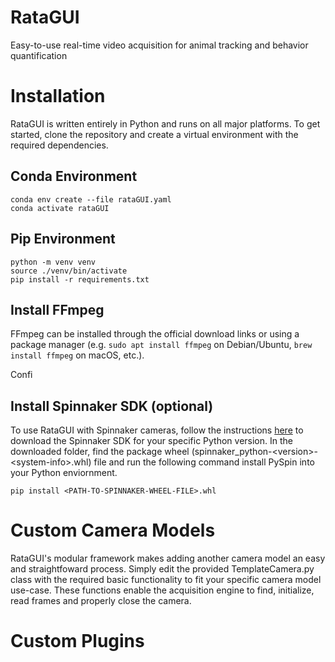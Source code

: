# RataGUI
Easy-to-use real-time video acquisition for animal tracking and behavior quantification

# Installation
RataGUI is written entirely in Python and runs on all major platforms. To get started, clone the repository and create a virtual environment with the required dependencies.

## Conda Environment
```
conda env create --file rataGUI.yaml
conda activate rataGUI
```

## Pip Environment
```
python -m venv venv
source ./venv/bin/activate
pip install -r requirements.txt
```

## Install FFmpeg

FFmpeg can be installed through the official download links or using a package manager (e.g. `sudo apt install ffmpeg` on Debian/Ubuntu, `brew install ffmpeg` on macOS, etc.).

Confi

## Install Spinnaker SDK (optional)
To use RataGUI with Spinnaker cameras, follow the instructions [here](https://www.flir.com/products/spinnaker-sdk/) to download the Spinnaker SDK for your specific Python version. 
In the downloaded folder, find the package wheel (spinnaker_python-\<version\>-\<system-info\>.whl) file and run the following command install PySpin into your Python enviornment.
```
pip install <PATH-TO-SPINNAKER-WHEEL-FILE>.whl
```

# Custom Camera Models
RataGUI's modular framework makes adding another camera model an easy and straightfoward process. Simply edit the provided TemplateCamera.py class with the required basic functionality to fit your specific camera model use-case. These functions enable the acquisition engine to find, initialize, read frames and properly close the camera.

# Custom Plugins
